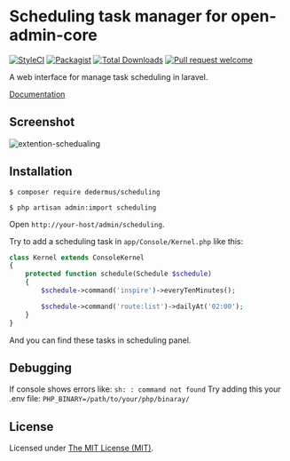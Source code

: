 Scheduling task manager for open-admin-core
============================

[![StyleCI](https://styleci.io/repos/457982378/shield?branch=main)](https://styleci.io/repos/457982378)
[![Packagist](https://img.shields.io/github/license/open-admin-org/scheduling.svg?maxAge=2592000&style=flat-square&color=brightgreen)](https://packagist.org/packages/open-admin-ext/scheduling)
[![Total Downloads](https://img.shields.io/packagist/dt/open-admin-ext/scheduling.svg?style=flat-square&color=brightgreen)](https://packagist.org/packages/open-admin-admin-ext/scheduling)
[![Pull request welcome](https://img.shields.io/badge/pr-welcome-green.svg?style=flat-square&color=brightgreen)]()


A web interface for manage task scheduling in laravel.

[Documentation](http://open-admin.org/docs/en/extension-scheduling)

## Screenshot

![extention-schedualing](https://user-images.githubusercontent.com/86517067/153514589-e6204239-d227-483a-bf4d-c5da2720f038.png)

## Installation

```
$ composer require dedermus/scheduling

$ php artisan admin:import scheduling
```

Open `http://your-host/admin/scheduling`.

Try to add a scheduling task in `app/Console/Kernel.php` like this:

```php
class Kernel extends ConsoleKernel
{
    protected function schedule(Schedule $schedule)
    {
        $schedule->command('inspire')->everyTenMinutes();

        $schedule->command('route:list')->dailyAt('02:00');
    }
}

```

And you can find these tasks in scheduling panel.

Debugging
------------
If console shows errors like: `sh: : command not found`
Try adding this your .env file: `PHP_BINARY=/path/to/your/php/binaray/`

License
------------
Licensed under [The MIT License (MIT)](LICENSE).

